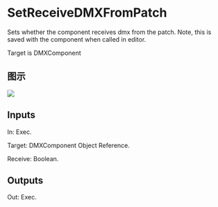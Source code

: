 # SetReceiveDMXFromPatch

Sets whether the component receives dmx from the patch. Note, this is saved with the component when called in editor.

Target is DMXComponent

## 图示

![]($-20221218-18450562.png)

## Inputs

In: Exec.

Target: DMXComponent Object Reference.

Receive: Boolean.  

## Outputs

Out: Exec.

